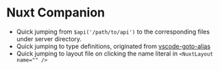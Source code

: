 # Nuxt Companion

- Quick jumping from `$api('/path/to/api')` to the corresponding files under server directory.
- Quick jumping to type definitions, originated from [vscode-goto-alias](https://github.com/antfu/vscode-goto-alias)
- Quick jumping to layout file on clicking the name literal in `<NuxtLayout name="" />`